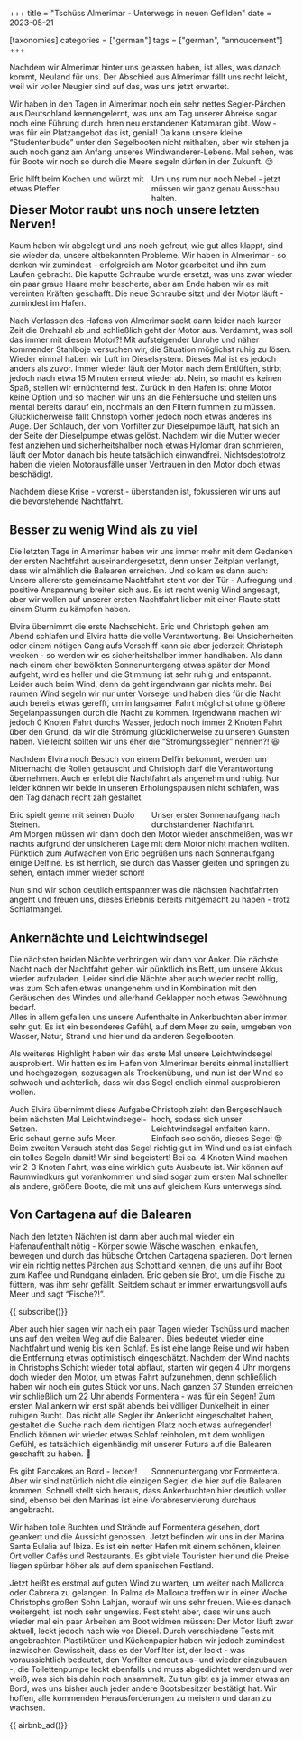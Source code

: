 +++
title = "Tschüss Almerimar - Unterwegs in neuen Gefilden"
date = 2023-05-21

[taxonomies]
categories = ["german"]
tags = ["german", "annoucement"]
+++





Nachdem wir Almerimar hinter uns gelassen haben, ist alles, was danach kommt, Neuland für uns. Der Abschied aus Almerimar fällt uns recht leicht, weil wir voller Neugier sind auf das, was uns jetzt erwartet. 

<!-- more -->

Wir haben in den Tagen in Almerimar noch ein sehr nettes Segler-Pärchen aus Deutschland kennengelernt, was uns am Tag unserer Abreise sogar noch eine Führung durch ihren neu erstandenen Katamaran gibt. Wow - was für ein Platzangebot das ist, genial! Da kann unsere kleine “Studentenbude” unter den Segelbooten nicht mithalten, aber wir stehen ja auch noch ganz am Anfang unseres Windwanderer-Lebens. Mal sehen, was für Boote wir noch so durch die Meere segeln dürfen in der Zukunft. 😉


<img class="img-half" src="/img/tschuess-almerimar-unterwegs-in-neuen-gefilden/signal-2023-05-19-202535_002.jpeg" alt=""/>
<img class="img-half"src="/img/tschuess-almerimar-unterwegs-in-neuen-gefilden/signal-2023-05-19-133506_002.jpeg" alt="" style="float:left;"/>
<div class="img-subtext" style="width:50%; float:left;">Eric hilft beim Kochen und würzt mit etwas Pfeffer.</div>
<div class="img-subtext" style="width:50%; float:left;">Um uns rum nur noch Nebel - jetzt müssen wir ganz genau Ausschau halten.</div>
<div class="clearfix"></div>

## Dieser Motor raubt uns noch unsere letzten Nerven!

Kaum haben wir abgelegt und uns noch gefreut, wie gut alles klappt, sind sie wieder da, unsere altbekannten Probleme. Wir haben in Almerimar - so denken wir zumindest - erfolgreich am Motor gearbeitet und ihn zum Laufen gebracht. Die kaputte Schraube wurde ersetzt, was uns zwar wieder ein paar graue Haare mehr bescherte, aber am Ende haben wir es mit vereinten Kräften geschafft. Die neue Schraube sitzt und der Motor läuft - zumindest im Hafen. 

Nach Verlassen des Hafens von Almerimar sackt dann leider nach kurzer Zeit die Drehzahl ab und schließlich geht der Motor aus. Verdammt, was soll das immer mit diesem Motor?! Mit aufsteigender Unruhe und näher kommender Stahlboje versuchen wir, die Situation möglichst ruhig zu lösen. Wieder einmal haben wir Luft im Dieselsystem. Dieses Mal ist es jedoch anders als zuvor. Immer wieder läuft der Motor nach dem Entlüften, stirbt jedoch nach etwa 15 Minuten erneut wieder ab. Nein, so macht es keinen Spaß, stellen wir ernüchternd fest. Zurück in den Hafen ist ohne Motor keine Option und so machen wir uns an die Fehlersuche und stellen uns mental bereits darauf ein, nochmals an den Filtern fummeln zu müssen. 
Glücklicherweise fällt Christoph vorher jedoch noch etwas anderes ins Auge. Der Schlauch, der vom Vorfilter zur Dieselpumpe läuft, hat sich an der Seite der Dieselpumpe etwas gelöst. Nachdem wir die Mutter wieder fest anziehen und sicherheitshalber noch etwas Hylomar dran schmieren, läuft der Motor danach bis heute tatsächlich einwandfrei. Nichtsdestotrotz haben die vielen Motorausfälle unser Vertrauen in den Motor doch etwas beschädigt.
 
Nachdem diese Krise - vorerst - überstanden ist, fokussieren wir uns auf die bevorstehende Nachtfahrt.

## Besser zu wenig Wind als zu viel

Die letzten Tage in Almerimar haben wir uns immer mehr mit dem Gedanken der ersten Nachtfahrt auseinandergesetzt, denn unser Zeitplan verlangt, dass wir almählich die Balearen erreichen. Und so kam es dann auch: Unsere allererste gemeinsame Nachtfahrt steht vor der Tür - Aufregung und positive Anspannung breiten sich aus. Es ist recht wenig Wind angesagt, aber wir wollen auf unserer ersten Nachtfahrt lieber mit einer Flaute statt einem Sturm zu kämpfen haben.

Elvira übernimmt die erste Nachschicht. Eric und Christoph gehen am Abend schlafen und Elvira hatte die volle Verantwortung. Bei Unsicherheiten oder einem nötigen Gang aufs Vorschiff kann sie aber jederzeit Christoph wecken - so werden wir es sicherheitshalber immer handhaben. Als dann nach einem eher bewölkten Sonnenuntergang etwas später der Mond aufgeht, wird es heller und die Stimmung ist sehr ruhig und entspannt. Leider auch beim Wind, denn da geht irgendwann gar nichts mehr. Bei raumen Wind segeln wir nur unter Vorsegel und haben dies für die Nacht auch bereits etwas gerefft, um in langsamer Fahrt möglichst ohne größere Segelanpassungen durch die Nacht zu kommen. Irgendwann machen wir jedoch 0 Knoten Fahrt durchs Wasser, jedoch noch immer 2 Knoten Fahrt über den Grund, da wir die Strömung glücklicherweise zu unseren Gunsten haben. Vielleicht sollten wir uns eher die “Strömungssegler” nennen?! 😆

Nachdem Elvira noch Besuch von einem Delfin bekommt, werden um Mitternacht die Rollen getauscht und Christoph darf die Verantwortung übernehmen. Auch er erlebt die Nachtfahrt als angenehm und ruhig. Nur leider können wir beide in unseren Erholungspausen nicht schlafen, was den Tag danach recht zäh gestaltet. 

<img class="img-half" src="/img/tschuess-almerimar-unterwegs-in-neuen-gefilden/signal-2023-05-19-133506_003.jpeg" alt=""/>
<img class="img-half"src="/img/tschuess-almerimar-unterwegs-in-neuen-gefilden/signal-2023-05-19-133506_006.jpeg" alt="" style="float:left;"/>
<div class="img-subtext" style="width:50%; float:left;">Eric spielt gerne mit seinen Duplo Steinen.</div>
<div class="img-subtext" style="width:50%; float:left;">Unser erster Sonnenaufgang nach durchstandener Nachtfahrt.</div>
<div class="clearfix"></div>

Am Morgen müssen wir dann doch den Motor wieder anschmeißen, was wir nachts aufgrund der unsicheren Lage mit dem Motor nicht machen wollten. Pünktlich zum Aufwachen von Eric begrüßen uns nach Sonnenaufgang einige Delfine. Es ist herrlich, sie durch das Wasser gleiten und springen zu sehen, einfach immer wieder schön! 

Nun sind wir schon deutlich entspannter was die nächsten Nachtfahrten angeht und freuen uns, dieses Erlebnis bereits mitgemacht zu haben - trotz Schlafmangel. 

## Ankernächte und Leichtwindsegel

Die nächsten beiden Nächte verbringen wir dann vor Anker. Die nächste Nacht nach der Nachtfahrt gehen wir pünktlich ins Bett, um unsere Akkus wieder aufzuladen. Leider sind die Nächte aber auch wieder recht rollig, was zum Schlafen etwas unangenehm und in Kombination mit den Geräuschen des Windes und allerhand Geklapper noch etwas Gewöhnung bedarf.  
Alles in allem gefallen uns unsere Aufenthalte in Ankerbuchten aber immer sehr gut. Es ist ein besonderes Gefühl, auf dem Meer zu sein, umgeben von Wasser, Natur, Strand und hier und da anderen Segelbooten. 

Als weiteres Highlight haben wir das erste Mal unsere Leichtwindsegel ausprobiert. Wir hatten es im Hafen von Almerimar bereits einmal installiert und hochgezogen, sozusagen als Trockenübung, und nun ist der Wind so schwach und achterlich, dass wir das Segel endlich einmal ausprobieren wollen. 

<img class="img-half" src="/img/tschuess-almerimar-unterwegs-in-neuen-gefilden/signal-2023-05-19-133506_004.jpeg" alt=""/>
<img class="img-half"src="/img/tschuess-almerimar-unterwegs-in-neuen-gefilden/signal-2023-05-19-194332_002.jpeg" alt="" style="float:left;"/>
<div class="img-subtext" style="width:50%; float:left;">Auch Elvira übernimmt diese Aufgabe beim nächsten Mal Leichtwindsegel-Setzen.</div>
<div class="img-subtext" style="width:50%; float:left;">Christoph zieht den Bergeschlauch hoch, sodass sich unser Leichtwindsegel entfalten kann.</div>
<div class="clearfix"></div>

<img class="img-half" src="/img/tschuess-almerimar-unterwegs-in-neuen-gefilden/signal-2023-05-19-133506_010.jpeg" alt=""/>
<img class="img-half"src="/img/tschuess-almerimar-unterwegs-in-neuen-gefilden/signal-2023-05-19-133506_013.jpeg" alt="" style="float:left;"/>
<div class="img-subtext" style="width:50%; float:left;">Eric schaut gerne aufs Meer.</div>
<div class="img-subtext" style="width:50%; float:left;">Einfach soo schön, dieses Segel 😍</div>
<div class="clearfix"></div>

Beim zweiten Versuch steht das Segel richtig gut im Wind und es ist einfach ein tolles Segeln damit! Wir sind begeistert! Bei ca. 4 Knoten Wind machen wir 2-3 Knoten Fahrt, was eine wirklich gute Ausbeute ist. Wir können auf Raumwindkurs gut vorankommen und sind sogar zum ersten Mal schneller als andere, größere Boote, die mit uns auf gleichem Kurs unterwegs sind.

## Von Cartagena auf die Balearen

Nach den letzten Nächten ist dann aber auch mal wieder ein Hafenaufenthalt nötig - Körper sowie Wäsche waschen, einkaufen, bewegen und durch das hübsche Örtchen Cartagena spazieren. Dort lernen wir ein richtig nettes Pärchen aus Schottland kennen, die uns auf ihr Boot zum Kaffee und Rundgang einladen. Eric geben sie Brot, um die Fische zu füttern, was ihm sehr gefällt. Seitdem schaut er immer erwartungsvoll aufs Meer und sagt “Fische?!”.

{{ subscribe()}}

Aber auch hier sagen wir nach ein paar Tagen wieder Tschüss und machen uns auf den weiten Weg auf die Balearen. Dies bedeutet wieder eine Nachtfahrt und wenig bis kein Schlaf. Es ist eine lange Reise und wir haben die Entfernung etwas optimistisch eingeschätzt. Nachdem der Wind nachts in Christophs Schicht wieder total abflaut, starten wir gegen 4 Uhr morgens doch wieder den Motor, um etwas Fahrt aufzunehmen, denn schließlich haben wir noch ein gutes Stück vor uns. Nach ganzen 37 Stunden erreichen wir schließlich um 22 Uhr abends Formentera - was für ein Segen! Zum ersten Mal ankern wir erst spät abends bei völliger Dunkelheit in einer ruhigen Bucht. Das nicht alle Segler ihr Ankerlicht eingeschaltet haben, gestaltet die Suche nach dem richtigen Platz noch etwas aufregender! Endlich können wir wieder etwas Schlaf reinholen, mit dem wohligen Gefühl, es tatsächlich eigenhändig mit unserer Futura auf die Balearen geschafft zu haben. 🙂

<img class="img-half" src="/img/tschuess-almerimar-unterwegs-in-neuen-gefilden/signal-2023-05-19-133506_018.jpeg" alt=""/>
<img class="img-half"src="/img/tschuess-almerimar-unterwegs-in-neuen-gefilden/signal-2023-05-19-133506_014.jpeg" alt="" style="float:left;"/>
<div class="img-subtext" style="width:50%; float:left;">Es gibt Pancakes an Bord - lecker!</div>
<div class="img-subtext" style="width:50%; float:left;">Sonnenuntergang vor Formentera.</div>
<div class="clearfix"></div>

Aber wir sind natürlich nicht die einzigen Segler, die hier auf die Balearen kommen. Schnell stellt sich heraus, dass Ankerbuchten hier deutlich voller sind, ebenso bei den Marinas ist eine Vorabreservierung durchaus angebracht. 

Wir haben tolle Buchten und Strände auf Formentera gesehen, dort geankert und die Aussicht genossen. Jetzt befinden wir uns in der Marina Santa Eulalia auf Ibiza. Es ist ein netter Hafen mit einem schönen, kleinen Ort voller Cafés und Restaurants. Es gibt viele Touristen hier und die Preise liegen spürbar höher als auf dem spanischen Festland. 

Jetzt heißt es erstmal auf guten Wind zu warten, um weiter nach Mallorca oder Cabrera zu gelangen. In Palma de Mallorca treffen wir in einer Woche Christophs großen Sohn Lahjan, worauf wir uns sehr freuen. Wie es danach weitergeht, ist noch sehr ungewiss. Fest steht aber, dass wir uns auch wieder mal ein paar Arbeiten am Boot widmen müssen: Der Motor läuft zwar aktuell, leckt jedoch nach wie vor Diesel. Durch verschiedene Tests mit angebrachten Plastiktüten und Küchenpapier haben wir jedoch zumindest inzwischen Gewissheit, dass es der Vorfilter ist, der leckt - was voraussichtlich bedeutet, den Vorfilter erneut aus- und wieder einzubauen -, die Toilettenpumpe leckt ebenfalls und muss abgedichtet werden und wer weiß, was sich bis dahin noch ansammelt. Zu tun gibt es ja immer etwas an Bord, was uns bisher auch jeder andere Bootsbesitzer bestätigt hat. Wir hoffen, alle kommenden Herausforderungen zu meistern und daran zu wachsen.  

{{ airbnb_ad()}}

